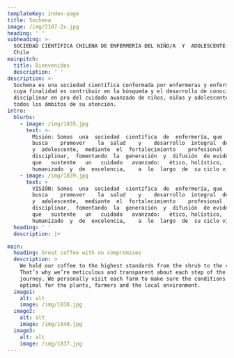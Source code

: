 ```yaml
---
templateKey: index-page
title: Sochena
image: /img/2187-2x.jpg
heading: ' '
subheading: >-
  SOCIEDAD CIENTÍFICA CHILENA DE ENFERMERÍA DEL NIÑO/A  Y  ADOLESCENTE- Red ENSI
  Chile
mainpitch:
  title: Bienvenidos
  description: ' '
description: >-
  Sochena es una sociedad científica conformada por enfermeras y enfermeros,
  cuya finalidad es contribuir en la búsqueda y el desarrollo de conocimiento
  disciplinar en pro del cuidado avanzado de niños, niñas y adolescentes, en
  todos los ámbitos de su atención.
intro:
  blurbs:
    - image: /img/1835.jpg
      text: >-
        Misión: Somos  una  sociedad  científica  de  enfermería, que   
        busca    promover    la  salud    y    desarrollo  integral  del niño 
        y  adolescente,  mediante  el  fortalecimiento    profesional  y 
        disciplinar,  fomentando  la  generación  y  difusión  de evidencia  
        que   sustente   un   cuidado   avanzado:   ético, holístico, 
        humanizado  y  de  excelencia,    a  lo  largo  de  su ciclo vital.
    - image: /img/1839.jpg
      text: >
        VISIÓN: Somos  una  sociedad  científica  de  enfermería, que   
        busca    promover    la  salud    y    desarrollo  integral  del niño 
        y  adolescente,  mediante  el  fortalecimiento    profesional  y 
        disciplinar,  fomentando  la  generación  y  difusión  de evidencia  
        que   sustente   un   cuidado   avanzado:   ético, holístico, 
        humanizado  y  de  excelencia,    a  lo  largo  de  su ciclo vital.
  heading: ' '
  description: |+

main:
  heading: Great coffee with no compromises
  description: >
    We hold our coffee to the highest standards from the shrub to the cup.
    That’s why we’re meticulous and transparent about each step of the coffee’s
    journey. We personally visit each farm to make sure the conditions are
    optimal for the plants, farmers and the local environment.
  image1:
    alt: alt
    image: /img/1838.jpg
  image2:
    alt: alt
    image: /img/1840.jpg
  image3:
    alt: alt
    image: /img/1837.jpg
---
```


